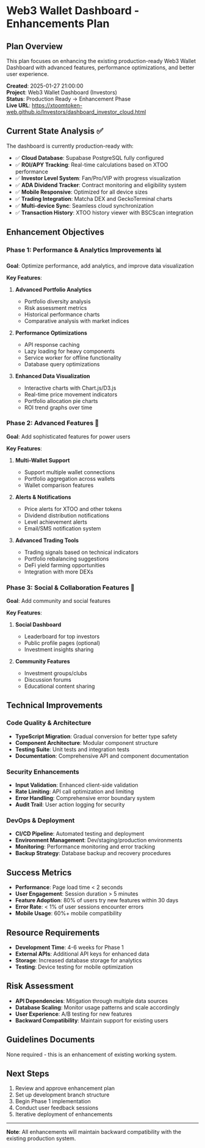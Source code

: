 # Web3 Wallet Dashboard - Enhancements Plan

## Plan Overview
This plan focuses on enhancing the existing production-ready Web3 Wallet Dashboard with advanced features, performance optimizations, and better user experience.

**Created**: 2025-01-27 21:00:00  
**Project**: Web3 Wallet Dashboard (Investors)  
**Status**: Production Ready → Enhancement Phase  
**Live URL**: https://xtoomtoken-web.github.io/Investors/dashboard_investor_cloud.html

## Current State Analysis ✅
The dashboard is currently production-ready with:
- ✅ **Cloud Database**: Supabase PostgreSQL fully configured
- ✅ **ROI/APY Tracking**: Real-time calculations based on XTOO performance
- ✅ **Investor Level System**: Fan/Pro/VIP with progress visualization
- ✅ **ADA Dividend Tracker**: Contract monitoring and eligibility system
- ✅ **Mobile Responsive**: Optimized for all device sizes
- ✅ **Trading Integration**: Matcha DEX and GeckoTerminal charts
- ✅ **Multi-device Sync**: Seamless cloud synchronization
- ✅ **Transaction History**: XTOO history viewer with BSCScan integration

## Enhancement Objectives

### Phase 1: Performance & Analytics Improvements 📊
**Goal**: Optimize performance, add analytics, and improve data visualization

**Key Features**:
1. **Advanced Portfolio Analytics**
   - Portfolio diversity analysis
   - Risk assessment metrics
   - Historical performance charts
   - Comparative analysis with market indices

2. **Performance Optimizations**
   - API response caching
   - Lazy loading for heavy components
   - Service worker for offline functionality
   - Database query optimizations

3. **Enhanced Data Visualization**
   - Interactive charts with Chart.js/D3.js
   - Real-time price movement indicators
   - Portfolio allocation pie charts
   - ROI trend graphs over time

### Phase 2: Advanced Features 🚀
**Goal**: Add sophisticated features for power users

**Key Features**:
1. **Multi-Wallet Support**
   - Support multiple wallet connections
   - Portfolio aggregation across wallets
   - Wallet comparison features

2. **Alerts & Notifications**
   - Price alerts for XTOO and other tokens
   - Dividend distribution notifications
   - Level achievement alerts
   - Email/SMS notification system

3. **Advanced Trading Tools**
   - Trading signals based on technical indicators
   - Portfolio rebalancing suggestions
   - DeFi yield farming opportunities
   - Integration with more DEXs

### Phase 3: Social & Collaboration Features 🤝
**Goal**: Add community and social features

**Key Features**:
1. **Social Dashboard**
   - Leaderboard for top investors
   - Public profile pages (optional)
   - Investment insights sharing

2. **Community Features**
   - Investment groups/clubs
   - Discussion forums
   - Educational content sharing

## Technical Improvements

### Code Quality & Architecture
- **TypeScript Migration**: Gradual conversion for better type safety
- **Component Architecture**: Modular component structure
- **Testing Suite**: Unit tests and integration tests
- **Documentation**: Comprehensive API and component documentation

### Security Enhancements
- **Input Validation**: Enhanced client-side validation
- **Rate Limiting**: API call optimization and limiting
- **Error Handling**: Comprehensive error boundary system
- **Audit Trail**: User action logging for security

### DevOps & Deployment
- **CI/CD Pipeline**: Automated testing and deployment
- **Environment Management**: Dev/staging/production environments
- **Monitoring**: Performance monitoring and error tracking
- **Backup Strategy**: Database backup and recovery procedures

## Success Metrics
- **Performance**: Page load time < 2 seconds
- **User Engagement**: Session duration > 5 minutes
- **Feature Adoption**: 80% of users try new features within 30 days
- **Error Rate**: < 1% of user sessions encounter errors
- **Mobile Usage**: 60%+ mobile compatibility

## Resource Requirements
- **Development Time**: 4-6 weeks for Phase 1
- **External APIs**: Additional API keys for enhanced data
- **Storage**: Increased database storage for analytics
- **Testing**: Device testing for mobile optimization

## Risk Assessment
- **API Dependencies**: Mitigation through multiple data sources
- **Database Scaling**: Monitor usage patterns and scale accordingly
- **User Experience**: A/B testing for new features
- **Backward Compatibility**: Maintain support for existing users

## Guidelines Documents
None required - this is an enhancement of existing working system.

## Next Steps
1. Review and approve enhancement plan
2. Set up development branch structure
3. Begin Phase 1 implementation
4. Conduct user feedback sessions
5. Iterative deployment of enhancements

---
**Note**: All enhancements will maintain backward compatibility with the existing production system.
